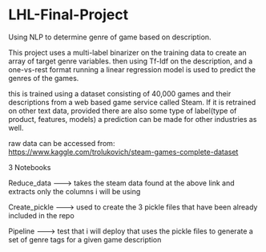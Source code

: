 # LHL-Final-Project
Using NLP to determine genre of game based on description.

This project uses a multi-label binarizer on the training data to create an array of target genre variables. then using Tf-Idf on the description, and a one-vs-rest format running a linear regression model is used to predict the genres of the games. 

this is trained using a dataset consisting of 40,000 games and their descriptions from a web based game service called Steam. If it is retrained on other text data, provided there are also some type of label(type of product, features, models) a prediction can be made for other industries as well.



raw data can be accessed from: https://www.kaggle.com/trolukovich/steam-games-complete-dataset

3 Notebooks

Reduce_data    --->   takes the steam data found at the above link and extracts only the columns i will be using


Create_pickle  --->   used to create the 3 pickle files that have been already included in the repo


Pipeline       --->   test that i will deploy that uses the pickle files to generate a set of genre tags for a given game description
